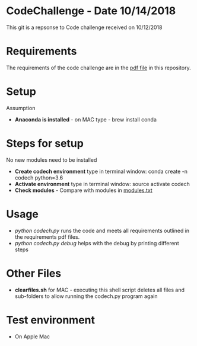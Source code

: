 # CodeChallenge - Date 10/14/2018
This git is a repsonse to Code challenge received on 10/12/2018

# Requirements
The requirements of the code challenge are in the [pdf file](https://github.com/Ever-Flows/CodeChallenge/blob/master/Automation%20Code%20Challenge%20ver%205%5B2%5D.pdf) in this repository. 

# Setup
Assumption 
* **Anaconda is installed** - on MAC type - brew install conda

# Steps for setup
No new modules need to be installed
* **Create codech environment** type in terminal window: conda create -n codech python=3.6
* **Activate environment** type in terminal window: source activate codech
* **Check modules** - Compare with modules in [modules.txt](https://github.com/Ever-Flows/CodeChallenge/blob/master/modules.txt)

# Usage
* *python codech.py* runs the code and meets all requirements outlined in the requirements pdf files.
* *python codech.py debug* helps with the debug by printing different steps

# Other Files
* **clearfiles.sh** for MAC - executing this shell script deletes all files and sub-folders to allow running the codech.py program again

# Test environment
* On Apple Mac







